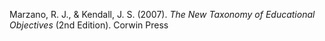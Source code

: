 Marzano, R. J., & Kendall, J. S. (2007). _The New Taxonomy of Educational Objectives_ (2nd Edition). Corwin Press